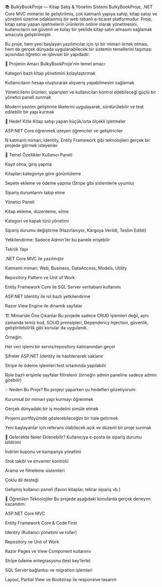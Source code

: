 📚 BulkyBookProje — Kitap Satış & Yönetim Sistemi
BulkyBookProje, .NET Core MVC mimarisi ile geliştirilmiş, çok katmanlı yapıya sahip, kitap satışı ve yönetimi üzerine odaklanmış bir web tabanlı e-ticaret platformudur. Proje, kitap satışı yapan işletmelerin ürünlerini online olarak yönetmesini, kullanıcıların ise güvenli ve kolay bir şekilde kitap satın almasını sağlamak amacıyla geliştirilmiştir.

Bu proje, hem yeni başlayan yazılımcılar için iyi bir mimari örnek olması, hem de gerçek dünyada uygulanabilecek bir sistemin temellerini taşıması açısından öğretici ve işlevsel bir yapıdadır.

🎯 Projenin Amacı
BulkyBookProje'nin temel amacı:

Kategori bazlı kitap yönetimini kolaylaştırmak

Kullanıcıların hesap oluşturarak alışveriş yapabilmesini sağlamak

Yöneticilerin ürünleri, siparişleri ve kullanıcıları kontrol edebileceği güçlü bir yönetici paneli sunmak

Modern yazılım geliştirme ilkelerini uygulayarak, sürdürülebilir ve test edilebilir bir yapı kurmak

👥 Hedef Kitle
Kitap satışı yapan küçük/orta ölçekli işletmeler

ASP.NET Core öğrenmek isteyen öğrenciler ve geliştiriciler

N katmanlı mimari, Identity, Entity Framework gibi teknolojileri gerçek bir projede görmek isteyenler

🧩 Temel Özellikler
Kullanıcı Paneli

Kayıt olma, giriş yapma

Kitapları kategoriye göre görüntüleme

Sepete ekleme ve ödeme yapma (Stripe gibi sistemlerle uyumlu)

Sipariş durumlarını takip etme

Yönetici Paneli

Kitap ekleme, düzenleme, silme

Kategori ve kapak türü yönetimi

Sipariş durumu değiştirme (Hazırlanıyor, Kargoya Verildi, Teslim Edildi)

Yetkilendirme: Sadece Admin'ler bu panele erişebilir

Teknik Yapı

.NET Core MVC ile yazılmıştır

Katmanlı mimari: Web, Business, DataAccess, Models, Utility

Repository Pattern ve Unit of Work

Entity Framework Core ile SQL Server veritabanı kullanımı

ASP.NET Identity ile rol bazlı yetkilendirme

Razor View Engine ile dinamik sayfalar

🏗 Mimaride Öne Çıkanlar
Bu projede sadece CRUD işlemleri değil, aynı zamanda temiz kod, SOLID prensipleri, Dependency Injection, güvenlik, geliştirilebilirlik gibi konular da uygulandı.

Örneğin:

Her veri işlemi bir servis/repository katmanından geçer

Şifreler ASP.NET Identity ile hashlenerek saklanır

Stripe ile ödeme işlemleri test ortamında yapılabilir

Role bazlı erişimle sayfalar filtrelenir (örneğin admin paneline sadece admin girebilir)

💡 Neden Bu Proje?
Bu projeyi yaparken şu hedefleri gözetiyorum:

Kurumsal bir mimari yapı kurmayı öğrenmek

Gerçek dünyadaki bir iş modelini simüle etmek

Projemi portföyümde gösterebileceğim bir hale getirmek

Yeni başlayanlar için referans olabilecek açık ve düzenli bir proje sunmak

🔮 Gelecekte Neler Eklenebilir?
Kullanıcıya e-posta ile sipariş durumu bildirimi

İndirim kuponu ve kampanya yönetimi

Stok takibi ve envanter kontrolü

Arama ve filtreleme sistemleri

Çoklu dil desteği

Gelişmiş kullanıcı paneli (favori kitaplar, tekrar sipariş vb.)

🧠 Öğrenilen Teknolojiler
Bu projede aşağıdaki konularda gerçek deneyim kazandım:

ASP.NET Core MVC

Entity Framework Core & Code First

Identity (Kullanıcı yönetimi ve roller)

Repository ve Unit of Work

Razor Pages ve View Component kullanımı

Stripe ödeme entegrasyonu (test key’lerle)

SQL Server bağlantısı ve migration işlemleri

Layout, Partial View ve Bootstrap ile responsive tasarım

